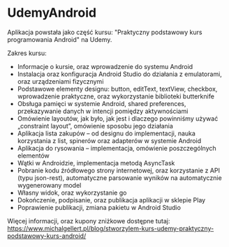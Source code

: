 # UdemyAndroid
Aplikacja powstała jako część kursu: "Praktyczny podstawowy kurs programowania Android" na Udemy.

Zakres kursu:
- Informacje o kursie, oraz wprowadzenie do systemu Android
- Instalacja oraz konfiguracja Android Studio do działania z emulatorami, oraz urządzeniami fizycznymi
- Podstawowe elementy designu: button, editText, textView, checkbox, wprowadzenie praktyczne, oraz wykorzystanie biblioteki butterknife
- Obsługa pamięci w systemie Android, shared preferences, przekazywanie danych w intencji pomiędzy aktywnościami
- Omówienie layoutów, jak było, jak jest i dlaczego powinniśmy używać „constraint layout”, omówienie sposobu jego działania
- Aplikacja lista zakupów – od designu do implementacji, nauka korzystania z list, spinerów oraz adapterów w systemie Android
- Aplikacja do rysowania – implementacja, omówienie poszczególnych elementów
- Wątki w Androidzie, implementacja metodą AsyncTask
- Pobranie kodu źródłowego strony internetowej, oraz korzystanie z API (typu json-rest), automatyczne parsowanie wyników na automatycznie wygenerowany model
- Własny widok, oraz wykorzystanie go
- Dokończenie, podpisanie, oraz publikacja aplikacji w sklepie Play
- Poprawienie publikacji, zmiana pakietu w Android Studio

Więcej informacji, oraz kupony zniżkowe dostępne tutaj:
https://www.michalgellert.pl/blog/stworzylem-kurs-udemy-praktyczny-podstawowy-kurs-android/
